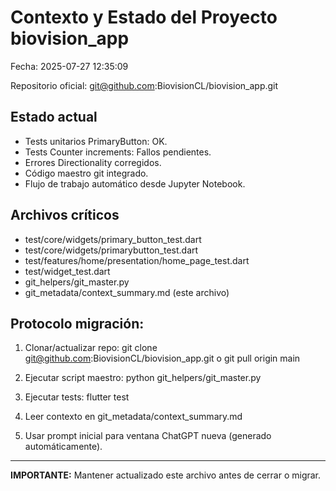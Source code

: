 # Contexto y Estado del Proyecto biovision_app
Fecha: 2025-07-27 12:35:09

Repositorio oficial: git@github.com:BiovisionCL/biovision_app.git

## Estado actual
- Tests unitarios PrimaryButton: OK.
- Tests Counter increments: Fallos pendientes.
- Errores Directionality corregidos.
- Código maestro git integrado.
- Flujo de trabajo automático desde Jupyter Notebook.

## Archivos críticos
- test/core/widgets/primary_button_test.dart
- test/core/widgets/primarybutton_test.dart
- test/features/home/presentation/home_page_test.dart
- test/widget_test.dart
- git_helpers/git_master.py
- git_metadata/context_summary.md (este archivo)

## Protocolo migración:
1. Clonar/actualizar repo:
   git clone git@github.com:BiovisionCL/biovision_app.git
   o
   git pull origin main

2. Ejecutar script maestro:
   python git_helpers/git_master.py

3. Ejecutar tests:
   flutter test

4. Leer contexto en git_metadata/context_summary.md

5. Usar prompt inicial para ventana ChatGPT nueva (generado automáticamente).

---

**IMPORTANTE:** Mantener actualizado este archivo antes de cerrar o migrar.

